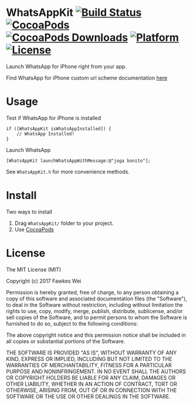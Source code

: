 # WhatsAppKit [![Build Status](https://travis-ci.org/fawkeswei/WhatsAppKit.svg?branch=master)](https://travis-ci.org/fawkeswei/WhatsAppKit) [![CocoaPods](https://img.shields.io/cocoapods/v/WhatsAppKit.svg)](https://img.shields.io/cocoapods/v/WhatsAppKit.svg) [![CocoaPods Downloads](https://img.shields.io/cocoapods/dt/WhatsAppKit.svg)](https://img.shields.io/cocoapods/dt/WhatsAppKit.svg) [![Platform](https://img.shields.io/cocoapods/p/WhatsAppKit.svg?style=flat)](http://cocoadocs.org/docsets/WhatsAppKit) [![License](https://img.shields.io/cocoapods/l/WhatsAppKit.svg?style=flat)]()

Launch WhatsApp for iPhone right from your app.

Find WhatsApp for iPhone custom url scheme documentation [here](http://www.whatsapp.com/faq/en/iphone/23559013)


# Usage

Test if WhatsApp for iPhone is installed

	if ([WhatsAppKit isWhatsAppInstalled]) {
		// WhatsApp Installed!
	}
    	
Launch WhatsApp

	[WhatsAppKit launchWhatsAppWithMessage:@"joga bonito"];


See `WhatsAppKit.h` for more convenience methods.

# Install

Two ways to install

1. Drag `WhatsAppKit/` folder to your project.
2. Use [CocoaPods](https://github.com/CocoaPods/CocoaPods)

# License

The MIT License (MIT)

Copyright (c) 2017 Fawkes Wei

Permission is hereby granted, free of charge, to any person obtaining a copy of
this software and associated documentation files (the "Software"), to deal in
the Software without restriction, including without limitation the rights to
use, copy, modify, merge, publish, distribute, sublicense, and/or sell copies of
the Software, and to permit persons to whom the Software is furnished to do so,
subject to the following conditions:

The above copyright notice and this permission notice shall be included in all
copies or substantial portions of the Software.

THE SOFTWARE IS PROVIDED "AS IS", WITHOUT WARRANTY OF ANY KIND, EXPRESS OR
IMPLIED, INCLUDING BUT NOT LIMITED TO THE WARRANTIES OF MERCHANTABILITY, FITNESS
FOR A PARTICULAR PURPOSE AND NONINFRINGEMENT. IN NO EVENT SHALL THE AUTHORS OR
COPYRIGHT HOLDERS BE LIABLE FOR ANY CLAIM, DAMAGES OR OTHER LIABILITY, WHETHER
IN AN ACTION OF CONTRACT, TORT OR OTHERWISE, ARISING FROM, OUT OF OR IN
CONNECTION WITH THE SOFTWARE OR THE USE OR OTHER DEALINGS IN THE SOFTWARE.
